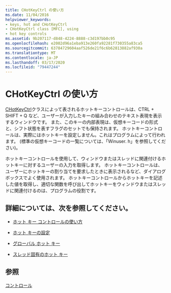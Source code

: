 ```yaml
---
title: CHotKeyCtrl の使い方
ms.date: 11/04/2016
helpviewer_keywords:
- keys, hot and CHotKeyCtrl
- CHotKeyCtrl class [MFC], using
- hot key controls
ms.assetid: 9b207117-d848-4224-8888-c3d197bb0c95
ms.openlocfilehash: e2002d96a1eba913e260fa92281f730355a83ca5
ms.sourcegitcommit: 63784729604aaf526de21f6c6b62813882af930a
ms.translationtype: MT
ms.contentlocale: ja-JP
ms.lasthandoff: 03/17/2020
ms.locfileid: "79447244"
---
```

# <a name="using-chotkeyctrl"></a>CHotKeyCtrl の使い方

[CHotKeyCtrl](../mfc/reference/chotkeyctrl-class.md)クラスによって表されるホットキーコントロールは、CTRL + SHIFT + Q など、ユーザーが入力したキーの組み合わせのテキスト表現を表示するウィンドウです。 また、このキーの内部表現は、仮想キーコードの形式と、シフト状態を表すフラグのセットでも保持されます。 ホットキーコントロールは、実際にはホットキーを設定しません。これはプログラムによって行われます。 (標準の仮想キーコードの一覧については、「Winuser. h」を参照してください)。

ホットキーコントロールを使用して、ウィンドウまたはスレッドに関連付けるホットキーに対するユーザーの入力を取得します。 ホットキーコントロールは、ユーザーにホットキーの割り当てを要求したときに表示されるなど、ダイアログボックスでよく使用されます。 ホットキーコントロールからホットキーを記述した値を取得し、適切な関数を呼び出してホットキーをウィンドウまたはスレッドに関連付けるのは、プログラムの役割です。

## <a name="what-do-you-want-to-know-more-about"></a>詳細については、次を参照してください。

- [ホット キー コントロールの使い方](../mfc/using-a-hot-key-control.md)

- [ホット キーの設定](../mfc/setting-a-hot-key.md)

- [グローバル ホット キー](../mfc/global-hot-keys.md)

- [スレッド固有のホット キー](../mfc/thread-specific-hot-keys.md)

## <a name="see-also"></a>参照

[コントロール](../mfc/controls-mfc.md)
